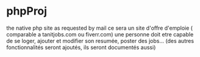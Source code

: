 # phpProj
the native php site as requested by mail
ce sera un site d'offre d'emploie ( comparable a tanitjobs.com ou fiverr.com) une personne doit etre capable de se loger, ajouter et modifier son resumée, poster des jobs...
(des autres fonctionnalités seront ajoutés, ils seront documentés aussi)
